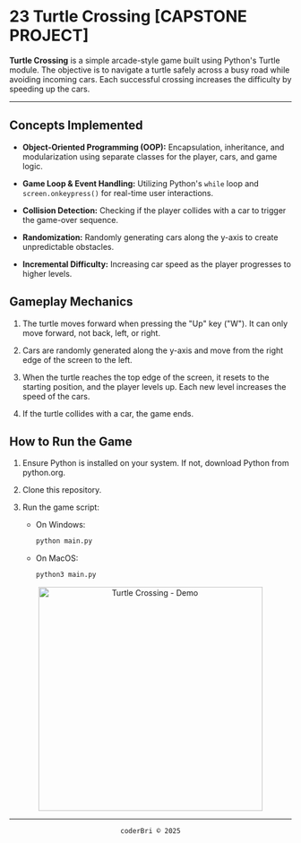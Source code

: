 # 23 Turtle Crossing [CAPSTONE PROJECT]

**Turtle Crossing** is a simple arcade-style game built using Python's Turtle module. The objective is to navigate a turtle safely across a busy road while avoiding incoming cars. Each successful crossing increases the difficulty by speeding up the cars.

---

## Concepts Implemented

- **Object-Oriented Programming (OOP):** Encapsulation, inheritance, and modularization using separate classes for the player, cars, and game logic.

- **Game Loop & Event Handling:** Utilizing Python's `while` loop and `screen.onkeypress()` for real-time user interactions.

- **Collision Detection:** Checking if the player collides with a car to trigger the game-over sequence.

- **Randomization:** Randomly generating cars along the y-axis to create unpredictable obstacles.

- **Incremental Difficulty:** Increasing car speed as the player progresses to higher levels.

## Gameplay Mechanics

1. The turtle moves forward when pressing the "Up" key ("W"). It can only move forward, not back, left, or right.

2. Cars are randomly generated along the y-axis and move from the right edge of the screen to the left.

3. When the turtle reaches the top edge of the screen, it resets to the starting position, and the player levels up. Each new level increases the speed of the cars.

4. If the turtle collides with a car, the game ends.


## How to Run the Game

1. Ensure Python is installed on your system. If not, download Python from python.org.

2. Clone this repository.

3. Run the game script:

    - On Windows:
        ```py
        python main.py
        ```
    
    - On MacOS:
        ```py
        python3 main.py
        ```

<div align="center">
<img src="./imgs/23-TurtleCrossing-Demo.gif"
    alt="Turtle Crossing - Demo"
    width="400px" height="auto">
</div>

---
<section align="center">
  <code>coderBri © 2025</code>
</section>